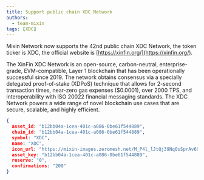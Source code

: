 ```yaml
---
title: Support public chain XDC Network
authors:
  - team-mixin
tags: [XDC]
---
```


Mixin Network now supports the 42nd public chain XDC Network, the token ticker is XDC, the official website is [https://xinfin.org/](https://xinfin.org/).

<!-- truncate -->

The XinFin XDC Network is an open-source, carbon-neutral, enterprise-grade, EVM-compatible, Layer 1 blockchain that has been operationally successful since 2019. The network obtains consensus via a specially delegated proof-of-stake (XDPoS) technique that allows for 2-second transaction times, near-zero gas expenses ($0.0001), over 2000 TPS, and interoperability with ISO 20022 financial messaging standards. The XDC Network powers a wide range of novel blockchain use cases that are secure, scalable, and highly efficient.

```json
{
  asset_id: "b12bb04a-1cea-401c-a086-0be61f544889",
  chain_id: "b12bb04a-1cea-401c-a086-0be61f544889",
  symbol: "XDC",
  name: "XDC",
  icon_url: "https://mixin-images.zeromesh.net/M_P4l_lJtQj39Nq0sSprAv69Qt9EsXNyMHMSfb58RMiEVLX77DAe2UtZPjLQr5b-dugJUf_lK8rtPjnBHUp_zCU2Z5CeOgNz0A69=s128";;,
  asset_key: "b12bb04a-1cea-401c-a086-0be61f544889",
  reserve: "0",
  confirmations: "200"
}
```
